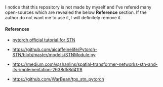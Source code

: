 I notice that this repository is not made by myself and I've refered many open-sources which are revealed the below **Reference** section. If the author do not want me to use it, I will definitely remove it. 

#### References
* [pytorch official tutorial for STN](https://pytorch.org/tutorials/intermediate/spatial_transformer_tutorial.html)

* https://github.com/aicaffeinelife/Pytorch-STN/blob/master/models/STNModule.py

* https://medium.com/@shanlins/spatial-transformer-networks-stn-and-its-implementation-2638d58d41f8

* https://github.com/WarBean/tps_stn_pytorch